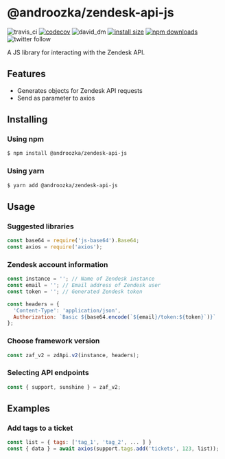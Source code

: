 # @androozka/zendesk-api-js

![travis_ci](https://travis-ci.org/androozka/zendesk-api-js.svg?branch=master)
[![codecov](https://codecov.io/gh/androozka/zendesk-api-js/branch/master/graph/badge.svg)](https://codecov.io/gh/androozka/zendesk-api-js)
![david_dm](http://david-dm.org/androozka/zendesk-api.js/status.svg)
[![install size](https://packagephobia.now.sh/badge?p=@androozka/zendesk-api-js)](https://packagephobia.now.sh/result?p=@androozka/zendesk-api-js)
[![npm downloads](https://img.shields.io/npm/dt/@androozka/zendesk-api-js)](http://npm-stat.com/charts.html?package=@androozka/zendesk-api-js)
![twitter follow](https://img.shields.io/twitter/follow/androozka?label=Follow&style=social)

A JS library for interacting with the Zendesk API.

## Features

- Generates objects for Zendesk API requests
- Send as parameter to axios

## Installing

### Using npm

```bash
$ npm install @androozka/zendesk-api-js
```

### Using yarn

```bash
$ yarn add @androozka/zendesk-api-js
```

## Usage

### Suggested libraries

```javascript
const base64 = require('js-base64').Base64;
const axios = require('axios');
```

### Zendesk account information

```javascript
const instance = ''; // Name of Zendesk instance
const email = ''; // Email address of Zendesk user
const token = ''; // Generated Zendesk token

const headers = {
  'Content-Type': 'application/json',
  Authorization: `Basic ${base64.encode(`${email}/token:${token}`)}`
};
```

### Choose framework version

```javascript
const zaf_v2 = zdApi.v2(instance, headers);
```

### Selecting API endpoints

```javascript
const { support, sunshine } = zaf_v2;
```

## Examples

### Add tags to a ticket

```javascript
const list = { tags: ['tag_1', 'tag_2', ... ] }
const { data } = await axios(support.tags.add('tickets', 123, list));
```

